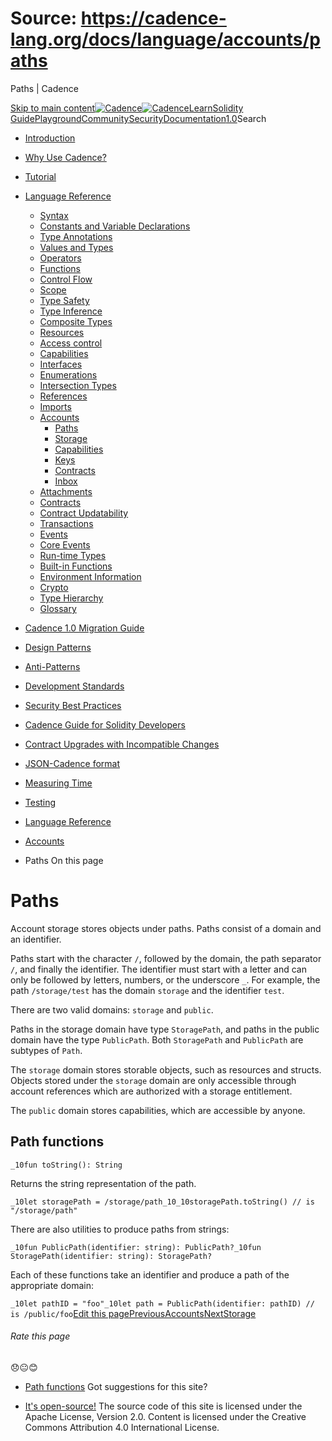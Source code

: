 # Source: https://cadence-lang.org/docs/language/accounts/paths




Paths | Cadence




[Skip to main content](#__docusaurus_skipToContent_fallback)[![Cadence](/img/logo.svg)![Cadence](/img/logo.svg)](/)[Learn](/learn)[Solidity Guide](/docs/solidity-to-cadence)[Playground](https://play.flow.com/)[Community](/community)[Security](https://flow.com/flow-responsible-disclosure/)[Documentation](/docs/)[1.0](/docs/)Search

* [Introduction](/docs/)
* [Why Use Cadence?](/docs/why)
* [Tutorial](/docs/tutorial/first-steps)
* [Language Reference](/docs/language/)
  + [Syntax](/docs/language/syntax)
  + [Constants and Variable Declarations](/docs/language/constants-and-variables)
  + [Type Annotations](/docs/language/type-annotations)
  + [Values and Types](/docs/language/values-and-types)
  + [Operators](/docs/language/operators)
  + [Functions](/docs/language/functions)
  + [Control Flow](/docs/language/control-flow)
  + [Scope](/docs/language/scope)
  + [Type Safety](/docs/language/type-safety)
  + [Type Inference](/docs/language/type-inference)
  + [Composite Types](/docs/language/composite-types)
  + [Resources](/docs/language/resources)
  + [Access control](/docs/language/access-control)
  + [Capabilities](/docs/language/capabilities)
  + [Interfaces](/docs/language/interfaces)
  + [Enumerations](/docs/language/enumerations)
  + [Intersection Types](/docs/language/intersection-types)
  + [References](/docs/language/references)
  + [Imports](/docs/language/imports)
  + [Accounts](/docs/language/accounts/)
    - [Paths](/docs/language/accounts/paths)
    - [Storage](/docs/language/accounts/storage)
    - [Capabilities](/docs/language/accounts/capabilities)
    - [Keys](/docs/language/accounts/keys)
    - [Contracts](/docs/language/accounts/contracts)
    - [Inbox](/docs/language/accounts/inbox)
  + [Attachments](/docs/language/attachments)
  + [Contracts](/docs/language/contracts)
  + [Contract Updatability](/docs/language/contract-updatability)
  + [Transactions](/docs/language/transactions)
  + [Events](/docs/language/events)
  + [Core Events](/docs/language/core-events)
  + [Run-time Types](/docs/language/run-time-types)
  + [Built-in Functions](/docs/language/built-in-functions)
  + [Environment Information](/docs/language/environment-information)
  + [Crypto](/docs/language/crypto)
  + [Type Hierarchy](/docs/language/type-hierarchy)
  + [Glossary](/docs/language/glossary)
* [Cadence 1.0 Migration Guide](/docs/cadence-migration-guide/)
* [Design Patterns](/docs/design-patterns)
* [Anti-Patterns](/docs/anti-patterns)
* [Development Standards](/docs/project-development-tips)
* [Security Best Practices](/docs/security-best-practices)
* [Cadence Guide for Solidity Developers](/docs/solidity-to-cadence)
* [Contract Upgrades with Incompatible Changes](/docs/contract-upgrades)
* [JSON-Cadence format](/docs/json-cadence-spec)
* [Measuring Time](/docs/measuring-time)
* [Testing](/docs/testing-framework)


* [Language Reference](/docs/language/)
* [Accounts](/docs/language/accounts/)
* Paths
On this page
# Paths

Account storage stores objects under paths.
Paths consist of a domain and an identifier.

Paths start with the character `/`, followed by the domain, the path separator `/`,
and finally the identifier. The identifier must start with a letter and can only be followed by letters, numbers, or the underscore `_`.
For example, the path `/storage/test` has the domain `storage` and the identifier `test`.

There are two valid domains: `storage` and `public`.

Paths in the storage domain have type `StoragePath`,
and paths in the public domain have the type `PublicPath`.
Both `StoragePath` and `PublicPath` are subtypes of `Path`.

The `storage` domain stores storable objects, such as resources and structs.
Objects stored under the `storage` domain are only accessible through account references
which are authorized with a storage entitlement.

The `public` domain stores capabilities,
which are accessible by anyone.

## Path functions[​](#path-functions "Direct link to Path functions")

 `_10fun toString(): String`

Returns the string representation of the path.

 `_10let storagePath = /storage/path_10_10storagePath.toString() // is "/storage/path"`

There are also utilities to produce paths from strings:

 `_10fun PublicPath(identifier: string): PublicPath?_10fun StoragePath(identifier: string): StoragePath?`

Each of these functions take an identifier and produce a path of the appropriate domain:

 `_10let pathID = "foo"_10let path = PublicPath(identifier: pathID) // is /public/foo`[Edit this page](https://github.com/onflow/cadence-lang.org/tree/main/docs/language/accounts/paths.mdx)[PreviousAccounts](/docs/language/accounts/)[NextStorage](/docs/language/accounts/storage)
###### Rate this page

😞😐😊

* [Path functions](#path-functions)
Got suggestions for this site? 

* [It's open-source!](https://github.com/onflow/cadence-lang.org)
The source code of this site is licensed under the Apache License, Version 2.0.
Content is licensed under the Creative Commons Attribution 4.0 International License.

